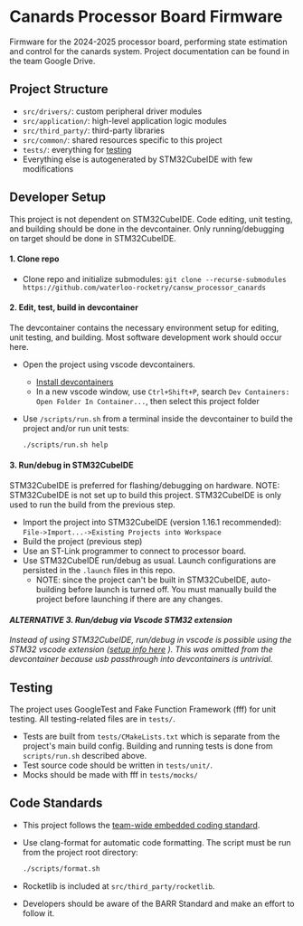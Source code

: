 # Canards Processor Board Firmware
Firmware for the 2024-2025 processor board, performing state estimation and control for the canards system. Project documentation can be found in the team Google Drive.

## Project Structure
- `src/drivers/`: custom peripheral driver modules
- `src/application/`: high-level application logic modules
- `src/third_party/`: third-party libraries
- `src/common/`: shared resources specific to this project
- `tests/`: everything for [testing](#Unit-Testing)
- Everything else is autogenerated by STM32CubeIDE with few modifications

## Developer Setup
This project is not dependent on STM32CubeIDE.
Code editing, unit testing, and building should be done in the devcontainer.
Only running/debugging on target should be done in STM32CubeIDE.

#### 1. Clone repo
- Clone repo and initialize submodules: ```
   git clone --recurse-submodules https://github.com/waterloo-rocketry/cansw_processor_canards ```

#### 2. Edit, test, build in devcontainer
The devcontainer contains the necessary environment setup for editing, unit testing, and building. Most software development work should occur here.
- Open the project using vscode devcontainers.
  - [Install devcontainers](https://code.visualstudio.com/docs/devcontainers/tutorial)
  - In a new vscode window, use `Ctrl+Shift+P`, search `Dev Containers: Open Folder In Container...`, then select this project folder
- Use `/scripts/run.sh` from a terminal inside the devcontainer to build the project and/or run unit tests:

  ```bash
  ./scripts/run.sh help
  ```

#### 3. Run/debug in STM32CubeIDE
STM32CubeIDE is preferred for flashing/debugging on hardware. NOTE: STM32CubeIDE is not set up to build this project. STM32CubeIDE is only used to run the build from the previous step.
- Import the project into STM32CubeIDE (version 1.16.1 recommended): `File->Import...->Existing Projects into Workspace`
- Build the project (previous step)
- Use an ST-Link programmer to connect to processor board.
- Use STM32CubeIDE run/debug as usual. Launch configurations are persisted in the `.launch` files in this repo.
  - NOTE: since the project can't be built in STM32CubeIDE, auto-building before launch is turned off. You must manually build the project before launching if there are any changes.

#### *ALTERNATIVE 3. Run/debug via Vscode STM32 extension*
*Instead of using STM32CubeIDE, run/debug in vscode is possible using the STM32 vscode extension ([setup info here](https://community.st.com/t5/stm32-mcus/how-to-use-vs-code-with-stm32-microcontrollers/ta-p/742589) ). This was omitted from the devcontainer because usb passthrough into devcontainers is untrivial.*

## Testing
The project uses GoogleTest and Fake Function Framework (fff) for unit testing. All testing-related files are in `tests/`.
- Tests are built from `tests/CMakeLists.txt` which is separate from the project's main build config. Building and running tests is done from `scripts/run.sh` described above.
- Test source code should be written in `tests/unit/`.
- Mocks should be made with fff in `tests/mocks/`

## Code Standards
- This project follows the [team-wide embedded coding standard](https://docs.waterloorocketry.com/general/standards/embedded-coding-standard.html).
- Use clang-format for automatic code formatting. The script must be run from the project root directory:
  ```bash
  ./scripts/format.sh
  ```

- Rocketlib is included at `src/third_party/rocketlib`.
- Developers should be aware of the BARR Standard and make an effort to follow it.
